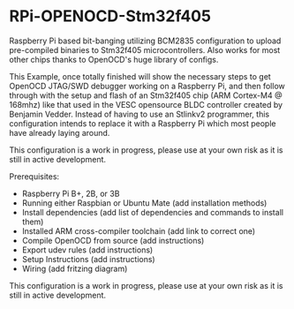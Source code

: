 # RPi-OPENOCD-Stm32f405
Raspberry Pi based bit-banging utilizing BCM2835 configuration to upload pre-compiled binaries to Stm32f405 microcontrollers.  Also works for most other chips thanks to OpenOCD's huge library of configs.

This Example, once totally finished will show the necessary steps to get OpenOCD JTAG/SWD debugger working on
a Raspberry Pi, and then follow through with the setup and flash of an Stm32f405 chip (ARM Cortex-M4 @ 168mhz)
like that used in the VESC opensource BLDC controller created by Benjamin Vedder.  Instead of having to use an
Stlinkv2 programmer, this configuration intends to replace it with a Raspberry Pi which most people have already
laying around.

This configuration is a work in progress, please use at your own risk as it is still in active development.

Prerequisites:
- Raspberry Pi B+, 2B, or 3B
- Running either Raspbian or Ubuntu Mate (add installation methods)
- Install dependencies (add list of dependencies and commands to install them)
- Installed ARM cross-compiler toolchain (add link to correct one)
- Compile OpenOCD from source (add instructions)
- Export udev rules (add instructions)
- Setup Instructions (add instructions)
- Wiring (add fritzing diagram)

This configuration is a work in progress, please use at your own risk as it is still in active development.

